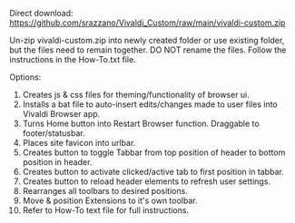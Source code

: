 Direct download: https://github.com/srazzano/Vivaldi_Custom/raw/main/vivaldi-custom.zip

Un-zip vivaldi-custom.zip into newly created folder or use existing folder, but the files need to remain together. DO NOT rename the files. Follow the instructions in the How-To.txt file.

Options:
1. Creates js & css files for theming/functionality of browser ui.
2. Installs a bat file to auto-insert edits/changes made to user files into Vivaldi Browser app.
3. Turns Home button into Restart Browser function. Draggable to footer/statusbar.
4. Places site favicon into urlbar.
5. Creates button to toggle Tabbar from top position of header to bottom position in header.
6. Creates button to activate clicked/active tab to first position in tabbar.
7. Creates button to reload header elements to refresh user settings.
8. Rearranges all toolbars to desired positions.
9. Move & position Extensions to it's own toolbar.
10. Refer to How-To text file for full instructions.
